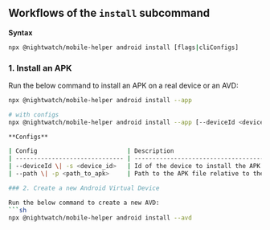 ## Workflows of the `install` subcommand

**Syntax**
```sh
npx @nightwatch/mobile-helper android install [flags|cliConfigs]
```

### 1. Install an APK

Run the below command to install an APK on a real device or an AVD:

```sh
npx @nightwatch/mobile-helper android install --app

# with configs
npx @nightwatch/mobile-helper android install --app [--deviceId <device_id>] [--path <path_to_apk>]

**Configs**

| Config                         | Description                                                    |
| ------------------------------ | -------------------------------------------------------------- |
| --deviceId \| -s <device_id>   | Id of the device to install the APK                            |
| --path \| -p <path_to_apk>     | Path to the APK file relative to the current working directory |

### 2. Create a new Android Virtual Device

Run the below command to create a new AVD:
```sh
npx @nightwatch/mobile-helper android install --avd
```